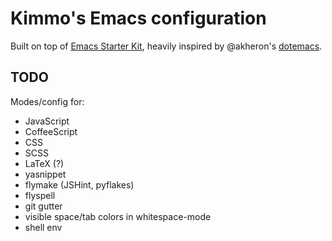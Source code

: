 # Kimmo's Emacs configuration

Built on top of
[Emacs Starter Kit](https://github.com/technomancy/emacs-starter-kit),
heavily inspired by @akheron's
[dotemacs](https://github.com/akheron/dotemacs).

## TODO

Modes/config for:

- JavaScript
- CoffeeScript
- CSS
- SCSS
- LaTeX (?)
- yasnippet
- flymake (JSHint, pyflakes)
- flyspell
- git gutter
- visible space/tab colors in whitespace-mode
- shell env
